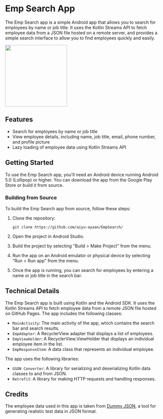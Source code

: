 # Emp Search App

The Emp Search app is a simple Android app that allows you to search for employees by name or job title. It uses the Kotlin Streams API to fetch employee data from a JSON file hosted on a remote server, and provides a simple search interface to allow you to find employees quickly and easily.

<img src="https://user-images.githubusercontent.com/76834976/235994675-79ec9c63-f190-48c7-ae87-4f55be8b823f.png" width="200" />

## Features

- Search for employees by name or job title
- View employee details, including name, job title, email, phone number, and profile picture
- Lazy loading of employee data using Kotlin Streams API

## Getting Started

To use the Emp Search app, you'll need an Android device running Android 5.0 (Lollipop) or higher. You can download the app from the Google Play Store or build it from source.

### Building from Source

To build the Emp Search app from source, follow these steps:

1. Clone the repository:

   ```
   git clone https://github.com/aiyu-ayaan/EmpSearch/
   ```

2. Open the project in Android Studio.

3. Build the project by selecting "Build > Make Project" from the menu.

4. Run the app on an Android emulator or physical device by selecting "Run > Run app" from the menu.

5. Once the app is running, you can search for employees by entering a name or job title in the search bar.

## Technical Details

The Emp Search app is built using Kotlin and the Android SDK. It uses the Kotlin Streams API to fetch employee data from a remote JSON file hosted on GitHub Pages. The app includes the following classes:

- `MainActivity`: The main activity of the app, which contains the search bar and search results.
- `EmpAdapter`: A RecyclerView adapter that displays a list of employees.
- `EmpViewHolder`: A RecyclerView.ViewHolder that displays an individual employee item in the list.
- `EmpResponseItem`: A data class that represents an individual employee.

The app uses the following libraries:

- `GSON Converter`: A library for serializing and deserializing Kotlin data classes to and from JSON.
- `Retrofit`: A library for making HTTP requests and handling responses.


## Credits

The employee data used in this app is taken from [Dummy JSON](https://aiyu-ayaan.github.io/Dummy-JSON/), a tool for generating realistic test data in JSON format.
